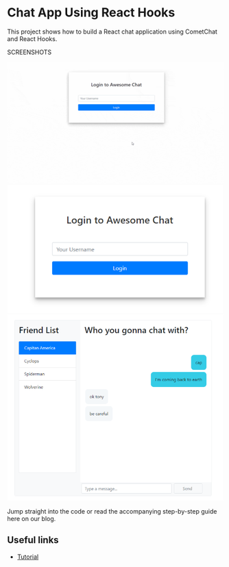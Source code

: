 # Chat App Using React Hooks


This project shows how to build a React chat application using CometChat and React Hooks. 

SCREENSHOTS

![App in use](Screenshots/react_hooks_img.gif)
![Login](Screenshots/screenshot_1.png)
![Chat Interface](Screenshots/screenshot_2.png)

Jump straight into the code or read the accompanying step-by-step guide here on our blog.


## Useful links

* [Tutorial](https://prodocs.cometchat.com/docs/react-native-quick-start)
 
